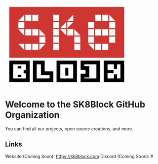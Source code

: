 <img src="https://raw.githubusercontent.com/sk8block/.github/main/profile/sk8logo.png" alt="drawing" width="400"/>

# Welcome to the SK8Block GitHub Organization

You can find all our projects, open source creations, and more.

## Links

Website (Coming Soon): https://sk8block.com
Discord (Coming Soon): #
